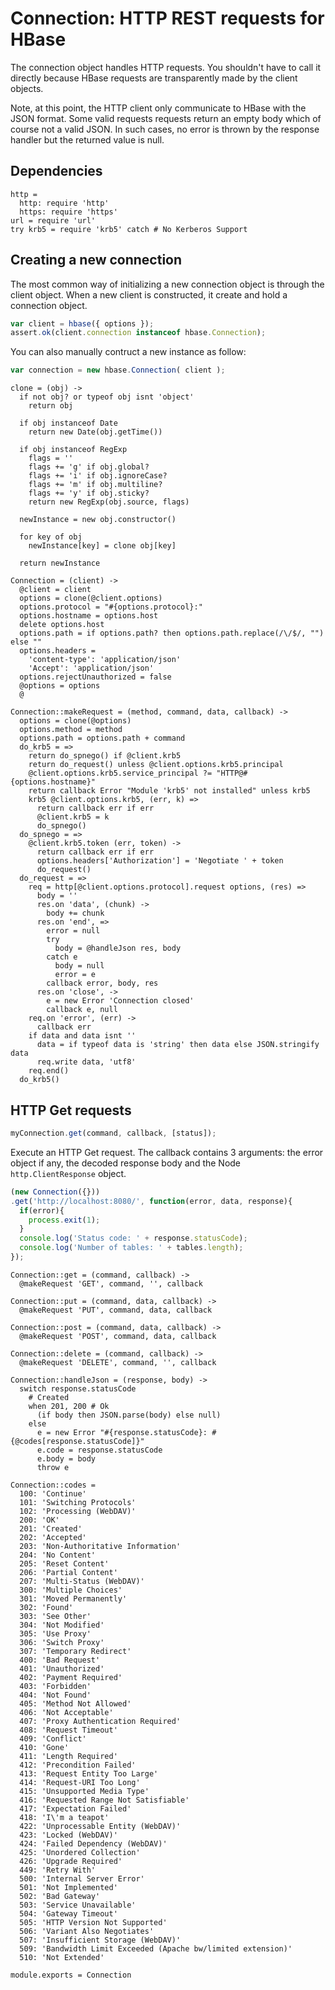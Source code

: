 
# Connection: HTTP REST requests for HBase

The connection object handles HTTP requests. You shouldn't
have to call it directly because HBase requests are transparently
made by the client objects.

Note, at this point, the HTTP client only communicate to
HBase with the JSON format. Some valid requests requests return
an empty body which of course not a valid JSON. In such cases,
no error is thrown by the response handler but the returned value
is null.

## Dependencies

    http = 
      http: require 'http'
      https: require 'https'
    url = require 'url'
    try krb5 = require 'krb5' catch # No Kerberos Support

## Creating a new connection

The most common way of initializing a new connection object
is through the client object. When a new client is constructed,
it create and hold a connection object.

```javascript
var client = hbase({ options });
assert.ok(client.connection instanceof hbase.Connection);
```

You can also manually contruct a new instance as follow:

```javascript
var connection = new hbase.Connection( client );
```


    clone = (obj) ->
      if not obj? or typeof obj isnt 'object'
        return obj
    
      if obj instanceof Date
        return new Date(obj.getTime()) 
    
      if obj instanceof RegExp
        flags = ''
        flags += 'g' if obj.global?
        flags += 'i' if obj.ignoreCase?
        flags += 'm' if obj.multiline?
        flags += 'y' if obj.sticky?
        return new RegExp(obj.source, flags) 
    
      newInstance = new obj.constructor()
    
      for key of obj
        newInstance[key] = clone obj[key]
    
      return newInstance
    
    Connection = (client) ->
      @client = client
      options = clone(@client.options)
      options.protocol = "#{options.protocol}:"
      options.hostname = options.host
      delete options.host
      options.path = if options.path? then options.path.replace(/\/$/, "") else ""
      options.headers =
        'content-type': 'application/json'
        'Accept': 'application/json'
      options.rejectUnauthorized = false
      @options = options
      @

    Connection::makeRequest = (method, command, data, callback) ->
      options = clone(@options)
      options.method = method
      options.path = options.path + command
      do_krb5 = =>
        return do_spnego() if @client.krb5
        return do_request() unless @client.options.krb5.principal
        @client.options.krb5.service_principal ?= "HTTP@#{options.hostname}"
        return callback Error "Module 'krb5' not installed" unless krb5
        krb5 @client.options.krb5, (err, k) =>
          return callback err if err
          @client.krb5 = k
          do_spnego()
      do_spnego = =>
        @client.krb5.token (err, token) ->
          return callback err if err
          options.headers['Authorization'] = 'Negotiate ' + token
          do_request()
      do_request = =>
        req = http[@client.options.protocol].request options, (res) =>
          body = ''
          res.on 'data', (chunk) ->
            body += chunk
          res.on 'end', =>
            error = null
            try
              body = @handleJson res, body
            catch e
              body = null
              error = e
            callback error, body, res
          res.on 'close', ->
            e = new Error 'Connection closed'
            callback e, null
        req.on 'error', (err) ->
          callback err
        if data and data isnt ''
          data = if typeof data is 'string' then data else JSON.stringify data
          req.write data, 'utf8'
        req.end()
      do_krb5()

## HTTP Get requests

```javascript
myConnection.get(command, callback, [status]);
```

Execute an HTTP Get request. The callback contains 3 arguments: the error object if any, the decoded response body and the Node `http.ClientResponse` object.

```javascript
(new Connection({}))
.get('http://localhost:8080/', function(error, data, response){
  if(error){
    process.exit(1);
  }
  console.log('Status code: ' + response.statusCode);
  console.log('Number of tables: ' + tables.length);
});
```

    Connection::get = (command, callback) ->
      @makeRequest 'GET', command, '', callback

    Connection::put = (command, data, callback) ->
      @makeRequest 'PUT', command, data, callback

    Connection::post = (command, data, callback) ->
      @makeRequest 'POST', command, data, callback

    Connection::delete = (command, callback) ->
      @makeRequest 'DELETE', command, '', callback

    Connection::handleJson = (response, body) ->
      switch response.statusCode
        # Created
        when 201, 200 # Ok
          (if body then JSON.parse(body) else null)
        else
          e = new Error "#{response.statusCode}: #{@codes[response.statusCode]}"
          e.code = response.statusCode
          e.body = body
          throw e

    Connection::codes =
      100: 'Continue'
      101: 'Switching Protocols'
      102: 'Processing (WebDAV)'
      200: 'OK'
      201: 'Created'
      202: 'Accepted'
      203: 'Non-Authoritative Information'
      204: 'No Content'
      205: 'Reset Content'
      206: 'Partial Content'
      207: 'Multi-Status (WebDAV)'
      300: 'Multiple Choices'
      301: 'Moved Permanently'
      302: 'Found'
      303: 'See Other'
      304: 'Not Modified'
      305: 'Use Proxy'
      306: 'Switch Proxy'
      307: 'Temporary Redirect'
      400: 'Bad Request'
      401: 'Unauthorized'
      402: 'Payment Required'
      403: 'Forbidden'
      404: 'Not Found'
      405: 'Method Not Allowed'
      406: 'Not Acceptable'
      407: 'Proxy Authentication Required'
      408: 'Request Timeout'
      409: 'Conflict'
      410: 'Gone'
      411: 'Length Required'
      412: 'Precondition Failed'
      413: 'Request Entity Too Large'
      414: 'Request-URI Too Long'
      415: 'Unsupported Media Type'
      416: 'Requested Range Not Satisfiable'
      417: 'Expectation Failed'
      418: 'I\'m a teapot'
      422: 'Unprocessable Entity (WebDAV)'
      423: 'Locked (WebDAV)'
      424: 'Failed Dependency (WebDAV)'
      425: 'Unordered Collection'
      426: 'Upgrade Required'
      449: 'Retry With'
      500: 'Internal Server Error'
      501: 'Not Implemented'
      502: 'Bad Gateway'
      503: 'Service Unavailable'
      504: 'Gateway Timeout'
      505: 'HTTP Version Not Supported'
      506: 'Variant Also Negotiates'
      507: 'Insufficient Storage (WebDAV)'
      509: 'Bandwidth Limit Exceeded (Apache bw/limited extension)'
      510: 'Not Extended'

    module.exports = Connection
